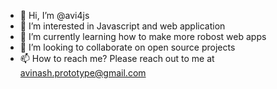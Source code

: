 - 👋 Hi, I’m @avi4js
- 👀 I’m interested in Javascript and web application
- 🌱 I’m currently learning how to make more robost web apps
- 💞️ I’m looking to collaborate on open source projects
- 📫 How to reach me? Please reach out to me at avinash.prototype@gmail.com

<!---
avi4js/avi4js is a ✨ special ✨ repository because its `README.md` (this file) appears on your GitHub profile.
You can click the Preview link to take a look at your changes.
--->
